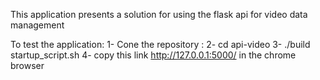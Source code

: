 This application presents a solution for using the flask api for video data management

To test the application:
1- Cone the repository : 
2- cd api-video
3- ./build startup_script.sh
4- copy this link http://127.0.0.1:5000/ in the chrome browser